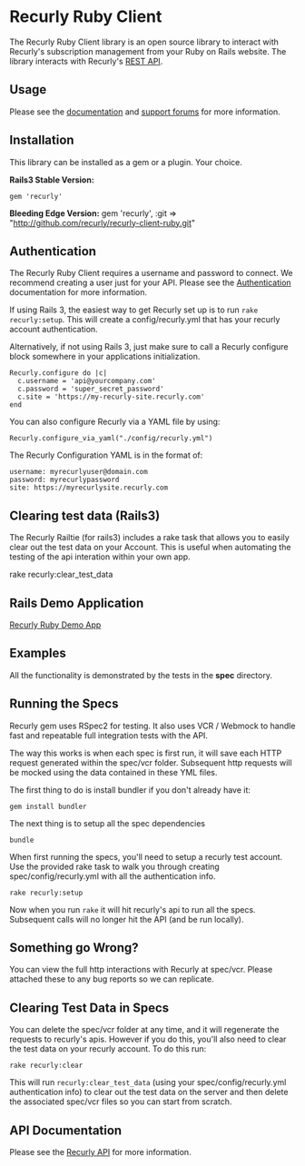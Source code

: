 Recurly Ruby Client
===================

The Recurly Ruby Client library is an open source library to interact with Recurly's subscription management from your Ruby on Rails website. The library interacts with Recurly's [REST API](http://support.recurly.com/faqs/api).


Usage
-----

Please see the [documentation](http://support.recurly.com/faqs/api/ruby-client) and
[support forums](http://support.recurly.com/discussions) for more information.


Installation
------------

This library can be installed as a gem or a plugin. Your choice.

**Rails3 Stable Version:**

    gem 'recurly'

**Bleeding Edge Version:**
    gem 'recurly', :git => "http://github.com/recurly/recurly-client-ruby.git"

Authentication
--------------

The Recurly Ruby Client requires a username and password to connect.  We recommend creating a user just for your API.  Please see the [Authentication](http://support.recurly.com/faqs/api/authentication) documentation for more information.

If using Rails 3, the easiest way to get Recurly set up is to run `rake recurly:setup`. This will create a config/recurly.yml that has your recurly account authentication.

Alternatively, if not using Rails 3, just make sure to call a Recurly configure block somewhere in your applications initialization.

    Recurly.configure do |c|
      c.username = 'api@yourcompany.com'
      c.password = 'super_secret_password'
      c.site = 'https://my-recurly-site.recurly.com'
    end


You can also configure Recurly via a YAML file by using:

    Recurly.configure_via_yaml("./config/recurly.yml")


The Recurly Configuration YAML is in the format of:

    username: myrecurlyuser@domain.com
    password: myrecurlypassword
    site: https://myrecurlysite.recurly.com


Clearing test data (Rails3)
----------------

   The Recurly Railtie (for rails3) includes a rake task that allows you to easily clear out the test data on your Account. This is useful when automating the testing of the api interation within your own app.

   rake recurly:clear_test_data


Rails Demo Application
----------------

[Recurly Ruby Demo App](http://github.com/recurly/recurly-client-ruby-demo)


Examples
--------

All the functionality is demonstrated by the tests in the __spec__ directory.


Running the Specs
------------------

Recurly gem uses RSpec2 for testing. It also uses VCR / Webmock to handle fast and repeatable full integration tests with the API.

The way this works is when each spec is first run, it will save each HTTP request generated within the spec/vcr folder. Subsequent http requests will be mocked using the data contained in these YML files.

The first thing to do is install bundler if you don't already have it:

    gem install bundler

The next thing is to setup all the spec dependencies

    bundle

When first running the specs, you'll need to setup a recurly test account. Use the provided rake task to walk you through creating spec/config/recurly.yml with all the authentication info.

    rake recurly:setup

Now when you run `rake` it will hit recurly's api to run all the specs. Subsequent calls will no longer hit the API (and be run locally).


Something go Wrong?
------------------

You can view the full http interactions with Recurly at spec/vcr. Please attached these to any bug reports so we can replicate.


Clearing Test Data in Specs
----------------------------

You can delete the spec/vcr folder at any time, and it will regenerate the requests to recurly's apis. However if you do this, you'll also need to clear the test data on your recurly account. To do this run:

    rake recurly:clear

This will run `recurly:clear_test_data` (using your spec/config/recurly.yml authentication info) to clear out the test data on the server and then delete the associated spec/vcr files so you can start from scratch.

API Documentation
-----------------

Please see the [Recurly API](http://docs.recurly.com/api/basics) for more information.